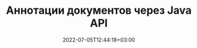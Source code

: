 ---
############################# Static ############################
layout: "product"
date: 2022-07-05T12:44:18+03:00
draft: false

product: "Annotation"
product_tag: "annotation"
platform: "Java"
platform_tag: "java"

############################# Head ############################
head_title: "API аннотации документов Java | Просмотр и комментирование изображений PDF Word Excel PPTX"
head_description: "API аннотаций документов Java. Просмотр, теги, комментарии и аннотации PDF Word DOCX, Excel XLSX, PPTX, EML EMLX, VSS VSD, OTP, CAD и форматы файлов изображений."

############################# Header ############################
title: "Аннотации документов через Java API"
description: "Создавайте приложения Java с возможностями просмотра и комментирования документов PDF, HTML, MS Office и других форматов без установки какого-либо внешнего программного обеспечения."
button:
    enable: true
    icon: "fas fa-arrow-down"
    label: "Скачать бесплатную пробную версию"
    link: "https://downloads.groupdocs.com/annotation/java"

############################# SubMenu ############################
submenu:
    enable: true
    
    left:
        img_alt: "GroupDocs.Annotation для Java"
        image: "https://www.groupdocs.cloud/templates/groupdocs/images/product-logos/groupdocs-annotation-java.png"
        product: "GroupDocs.Annotation"
        platform: "Java"

    middle:
        button:
            # button loop
            - link: "#overview"
              text: "Обзор"

            # button loop
            - link: "#features"
              text: "Функции"

            # button loop
            - link: "#support"
              text: "Поддержка"

            # button loop
            - link: "https://products.groupdocs.app/annotation"
              text: "Демонстрация"

            # button loop
            - link: "https://purchase.groupdocs.com/pricing/annotation/java"
              text: "Цена"

    right:
        link_download: "https://downloads.groupdocs.com/annotation"
        link_learn: "https://docs.groupdocs.com/annotation/java/"
        link_buy: "https://purchase.groupdocs.com"

############################# Overview ############################
overview:
    enable: true
    content: |
      GroupDocs.Annotation Java API это продукт который дает возможность работать с аннотациями в документах на разных платформах и в разных операционных системах, таких как: Android, MacOS, Linux, Windows. GroupDocs.Annotation предоставляет библиотеку с простым и понятным API. Вы можете работать с защищенными паролем документами, генерировать графические представления документов разных разрешений, вращать документы, скрывать части документов, гибко манипулировать с параметрами аннотаций и многое другое.

        GroupDocs.Annotation for Java API повзовляет  работать с разными типами аннотаций такими как: Text, Polyline, Area, Underline, Point, Watermark, Arrow, Ellipse, Text Replacement, Distance, Text Field, Resource Redaction etc. Для таких наиболее популярных форматов документов как: PDF, HTML, Microsoft Office Word, Excel spreadsheets, PowerPoint presentations, Visio, Outlook emails, images, metafiles, CAD drawing and various other formats. API предоставляет возможность получать миниатюры страниц документа и поддерживает импорт и экспорт аннотаций в файлы PDF и из них.

        С помощью библиотеки вы можете [добавлять](/annotation/java/bmp/) новые аннотации, [редактировать](/annotation/java/bmp/), [извлекать](/annotation/[PLATFORM_URL]/bmp/), [удалять](/annotation/java/bmp/) из документов - вот это далеко не полный список всех возможностей. Также библиотека предоставляет полный набор объектов данных для настройки свойств аннотаций в соответствии с вашими требованиями во всех поддерживаемых форматах документов. 

        Работа с GroupDocs.Annotation for Java API очень простая, и состоит всего из нескольких основных шагов. Для начала вам нужно установить лицензию, потом выбрать файл с которым вы хотите работать, дальше выбрать нужное действие с аннотацией (удалить/редактировать/извлечь/удалить) и сохранить в нужное место. Так же у нас есть [документация](https://docs.groupdocs.com/annotation/java/getting-started/) по продутку и много [примеров](https://github.com/groupdocs-annotation/GroupDocs.Annotation-for-Java) по работе с аннотациями.

        GroupDocs.Annotation регулярно обновляется и предоставляет для своих клиентов поддержку, вы можете задавать нам вопросы или присылать свои идеи или рассказывать про свои потребновсть в чем то новом и мы с радостью это реализуем в наших новых версиях.
    tabs:
      enable: true
      
      ## TAB ONE ##
      tab_one:
        description: |
          Ниже приводится обзор GroupDocs.Annotation для Java:
      
        right:
          enable: true
          icon: "fab fa-html5"
          title: "Обзор"
          content: |
            * Добавить аннотации
            * Экспорт аннотаций
            * Импорт аннотаций
            * Комментарии на основе ответов
            * Совместимость аннотаций
      
      ## TAB TWO ##
      tab_two:
        description: |
          GroupDocs.Annotation для Java поддерживает все популярные [форматы файлов документов](https://docs.groupdocs.com/annotation/java/supported-document-formats/), включая: Microsoft Office, PDF, изображения и многие другие.
        left:
          enable: true
          table:
            # table loop
            - title: "Microsoft Office Formats"
              content: |
                * **Word**: [DOC](/annotation/java/doc/), [DOCX](/annotation/java/docx/), [DOCM](/annotation/java/docm/), [DOT](/annotation/java/dot/), [DOTX](/annotation/java/dotx/), [RTF](/annotation/java/rtf/)
                * **Excel**: [XLS](/annotation/java/xls/), [XLSX](/annotation/java/xlsx/), [XLSB](/annotation/java/xlsb/), [XLSM](/annotation/java/xlsm/)
                * **PowerPoint**: [PPT](/annotation/java/ppt/), [PPTX](/annotation/java/pptx/), [PPS](/annotation/java/pps/), [PPSX](/annotation/java/ppsx/), [POTM](/annotation/java/potm/), [POTX](/annotation/java/potx/), [PPSM](/annotation/java/ppsm/), [PPTM](/annotation/java/pptm/), [WMF](/annotation/java/wmf/), [EMF](/annotation/java/emf/)
                * **Outlook**: [EML](/annotation/java/eml/), [EMLX](/annotation/java/emlx/), [MSG](/annotation/java/msg/)
                * **Visio**: [VSS](/annotation/java/vss/), [VST](/annotation/java/vst/), [VSD](/annotation/java/vsd/), [VSDX](/annotation/java/vsdx/), [VSX](/annotation/java/vsx/)

        right:
          enable: true
          table:
            # table loop
            - title: "Другие форматы"
              content: |
                * **Portable**: [PDF](/annotation/java/pdf/) (PDF/A-1a, PDF/A-1b, PDF/A-2a)
                * **OpenDocument**: [ODT](/annotation/java/odt/), [ODS](/annotation/java/ods/), [ODP](/annotation/java/odp/)
                * **Images**: [BMP](/annotation/java/bmp/), [JPG](/annotation/java/jpg/), [JPEG](/annotation/java/jpeg/), [TIFF](/annotation/java/tiff/), [TIF](/annotation/java/tif/), [PNG](/annotation/java/png/), [GIF](/annotation/java/gif/), [DCM](/annotation/java/dcm/), [DICOM](/annotation/java/dicom/)
                * **AutoCAD**: [DWG](/annotation/java/dwg/), [DXF](/annotation/java/dxf/), [CAD](/annotation/java/cad/)
                * **Other**: [HTM](/annotation/java/htm/), [HTML](/annotation/java/html/), [CSV](/annotation/java/csv/), [DJVU](/annotation/java/djvu/), [OTP](/annotation/java/otp/), [OTT](/annotation/java/ott/)

      ## TAB THREE ##
      tab_three:
        description: |
          GroupDocs.Annotation для Java поддерживает следующие операционные системы, платформы и менеджеры пакетов:
      
        left:
          enable: true
          table:
            # table loop
            - icon: "fab fa-windows"
              title: "Операционные системы"
              content: |
                * Рабочий стол Microsoft Windows
                * Сервер Microsoft Windows
                * линукс
                * MacOS

            # table loop
            - icon: "fas fa-code"
              title: "Поддерживаемые платформы"
              content: |
                * Java 7 (1.7) и выше

        right:
          enable: true
          table:
            # table loop
            - icon: "fas fa-cogs"
              title: "Среды разработки"
              content: |
                * NetBeans
                * IntelliJ ИДЕЯ
                * Затмение
            # table loop
            - icon: "fas fa-tools"
              title: "Инструмент автоматизации сборки"
              content: |
                * Мавен

############################# Features ############################
features:
    enable: true
    title: "GroupDocs.Annotation для функций Java"

    feature:
      # feature loop
      - icon: "fas fa-copy"
        link: "https://docs.groupdocs.com/annotation/java/add-area-annotation/"
        content: "Добавить аннотацию области в документ и связать простые и вложенные комментарии"

      # feature loop
      - icon: "fas fa-eye"
        link: "https://docs.groupdocs.com/annotation/java/add-arrow-annotation/"
        content: "Укажите на определенный контент с помощью аннотации со стрелкой"

      # feature loop
      - icon: "fas fa-bolt"
        link: "https://docs.groupdocs.com/annotation/java/add-watermark-annotation/"
        content: "Установите текстовые водяные знаки в PDF, слайды, рабочие листы Excel, изображения и диаграммы в угловом положении"
      
      # feature loop
      - icon: "fas fa-file-powerpoint"
        link: "https://docs.groupdocs.com/annotation/java/add-point-annotation/"
        content: "Добавьте всплывающие комментарии в любое место в документе с помощью точечной аннотации"

      # feature loop
      - icon: "fas fa-code"
        link: "https://docs.groupdocs.com/annotation/java/add-polyline-annotation/"
        content: "Используйте аннотацию полилинии для соединения последовательности сегментов линии, сегментов дуги или того и другого"

      # feature loop
      - icon: "fas fa-cloud"
        link: "https://docs.groupdocs.com/annotation/java/add-ellipse-annotation/"
        content: "Добавить аннотацию эллипса в PDF, документы Word, электронные таблицы, презентации, диаграммы и изображения"

      # feature loop
      - icon: "fas fa-remove-format"
        link: "https://docs.groupdocs.com/annotation/java/add-watermark-annotation/"
        content: "Добавляйте угловые водяные знаки для PDF, PowerPoint, Excel, изображений и диаграмм"

      # feature loop
      - icon: "fas fa-comment-slash"
        link: "https://docs.groupdocs.com/annotation/java/extract-annotations-from-document/"
        content: "Получить координаты текстовой аннотации в графическом представлении документа"

      # feature loop
      - icon: "fas fa-location-arrow"
        link: "https://docs.groupdocs.com/annotation/java/add-annotation-to-the-document/"
        content: "Подчеркивание, зачеркивание или изменение определенного текста в документе"

      # feature loop
      - icon: "fas fa-border-all"
        link: "https://docs.groupdocs.com/annotation/java/add-annotation-to-the-document/"
        content: "Добавить текстовую марку или водяной знак и текстовое поле в документ"

      # feature loop
      - icon: "fas fa-wrench"
        link: "https://docs.groupdocs.com/annotation/net/advanced-usage/"
        content: "Экспорт аннотаций Word & PowerPoint"

      # feature loop
      - icon: "fas fa-columns"
        link: "https://docs.groupdocs.com/annotation/java/add-annotation-to-the-document/"
        content: "Аннотируйте электронные таблицы Excel с помощью типов аннотаций Text, TextReplacement, Watermark и Resource Redaction."

      # feature loop
      - icon: "fas fa-file-word"
        link: "https://docs.groupdocs.com/annotation/java/add-annotation-to-the-document/"
        content: "Добавляйте полилинию, зачеркивание, подчеркивание или текстовые аннотации к презентациям и слайдам PowerPoint."

      # feature loop
      - icon: "fas fa-envelope"
        link: "https://docs.groupdocs.com/annotation/java/add-point-annotation/"
        content: "Отметить аннотацию точки в презентациях с использованием координат X, Y"

      # feature loop
      - icon: "fas fa-print"
        link: "https://docs.groupdocs.com/annotation/java/add-point-annotation/"
        content: "Добавляйте зачеркнутые, текстовые, подчеркнутые или ломаные аннотации к изображениям"

      # feature loop
      - icon: "fas fa-file-archive"
        link: "https://docs.groupdocs.com/annotation/java/get-file-info/"
        content: "Получение сведений о документе и изображений для диаграмм Visio, таких как VSS и VSD"

      # feature loop
      - icon: "fas fa-file-code"
        link: "https://docs.groupdocs.com/annotation/java/basic-usage/"
        content: "Получите миниатюры страниц документа и работайте с многостраничными файлами TIFF"
      
      # feature loop
      - icon: "fas fa-file-excel"
        link: "https://docs.groupdocs.com/annotation/java/get-file-info/"
        content: "Получить всю аннотацию документа с помощью одного вызова функции"

      # feature loop
      - icon: "fas fa-heading"
        link: "https://docs.groupdocs.com/annotation/java/add-link-annotation/"
        content: "Добавление аннотаций ссылок в презентации PDF, Word и PowerPoint"

      # feature loop
      - icon: "fas fa-project-diagram"
        link: "https://docs.groupdocs.com/annotation/java/add-point-annotation/"
        content: "Поддержка анализа пути SVG для PDF, Word, диаграмм, слайдов и других основных форматов документов."

      # feature loop
      - icon: "fas fa-cube"
        link: "https://docs.groupdocs.com/annotation/java/technical-support/"
        content: "Поддержка добавления аннотации водяного знака к документам Word и очистки для замены текста."

      # feature loop
      - icon: "fab fa-uncharted"
        link: "https://docs.groupdocs.com/annotation/java/technical-support/"
        content: "Поддержка обработки фигур в диаграммах для текстовых аннотаций"

      # feature loop
      - icon: "fab fa-uncharted"
        link: "https://docs.groupdocs.com/annotation/java/advanced-usage/"
        content: "Экономьте время за счет кэширования предварительных просмотров страниц документов для более быстрой обработки"

      # feature loop
      - icon: "fab fa-uncharted"
        link: "https://docs.groupdocs.com/annotation/java/add-annotation-to-the-document/"
        content: "Легко комментируйте документы Word, Excel и PowerPoint даже в старых форматах"

      # feature loop
      - icon: "fab fa-uncharted"
        link: "https://docs.groupdocs.com/annotation/java/add-distance-annotation/"
        content: "Отображение заголовков аннотаций расстояния для Excel, PowerPoint и диаграмм"

############################# Support ############################
support:
    enable: true

############################# Solutions ############################
solutions:
    enable: true
    title: "GroupDocs.Annotation offers document viewing APIs for other popular development environments"

    solution:
        # solution loop
        - img_alt: "GroupDocs.Annotation for .NET"
          image: "/border/groupdocs-annotation-net.svg"
          product: "GroupDocs.Annotation"
          platform: ".NET"
          link: "/annotation/net/"

############################# Back to top ###############################
back_to_top:
  enable: true
---